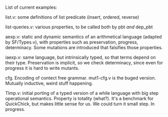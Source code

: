 List of current examples:

list.v: some definitions of list predicate (insert, ordered, reverse)

list-queries.v: various properties, to be called both by pbt *and* dep_pbt

aexp.v: static and dynamic semantics of an arithmetical language (adapted by
SF/Types.v), with properties such as preservation, progress, determinacy. Some
mutations are introduced that falsifies those properties.

iaexp.v: same language, but intrinsically typed, so that terms depend on their
type. Preservation is implicit, so we check determinacy, since even for
progress it is hard to write mutants.

cfg. Encoding of contect free grammar. mut1-cfg.v is the buged version.
Mutually inductive, weird stuff happening.

TImp.v: initial porting of a typed version of a while language with big step
operational semantics. Property is totality (what?). It's a benchmark for
QuickChick, but makes little sense for us. We could turn it small step. In
progress.

